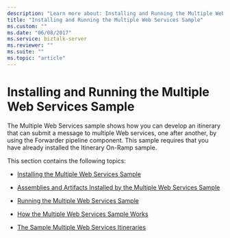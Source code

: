 ```yaml
---
description: "Learn more about: Installing and Running the Multiple Web Services Sample"
title: "Installing and Running the Multiple Web Services Sample"
ms.custom: ""
ms.date: "06/08/2017"
ms.service: biztalk-server
ms.reviewer: ""
ms.suite: ""
ms.topic: "article"
---
```

# Installing and Running the Multiple Web Services Sample
The Multiple Web Services sample shows how you can develop an itinerary that can submit a message to multiple Web services, one after another, by using the Forwarder pipeline component. This sample requires that you have already installed the Itinerary On-Ramp sample.  
  
 This section contains the following topics:  
  
-   [Installing the Multiple Web Services Sample](../esb-toolkit/installing-the-multiple-web-services-sample.md)  
  
-   [Assemblies and Artifacts Installed by the Multiple Web Services Sample](../esb-toolkit/assemblies-and-artifacts-installed-by-the-multiple-web-services-sample.md)  
  
-   [Running the Multiple Web Services Sample](../esb-toolkit/running-the-multiple-web-services-sample.md)  
  
-   [How the Multiple Web Services Sample Works](../esb-toolkit/how-the-multiple-web-services-sample-works.md)  
  
-   [The Sample Multiple Web Services Itineraries](../esb-toolkit/the-sample-multiple-web-services-itineraries.md)
